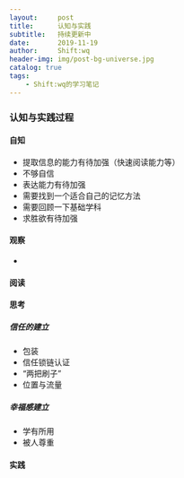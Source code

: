 ```yaml
---
layout:     post
title:      认知与实践
subtitle:   持续更新中
date:       2019-11-19
author:     Shift:wq
header-img: img/post-bg-universe.jpg
catalog: true
tags:
    - Shift:wq的学习笔记
---
```

### 认知与实践过程
#### 自知
- 提取信息的能力有待加强（快速阅读能力等）
- 不够自信
- 表达能力有待加强
- 需要找到一个适合自己的记忆方法
- 需要回顾一下基础学科
- 求胜欲有待加强

#### 观察
-


#### 阅读


#### 思考
##### 信任的建立
- 包装
- 信任锁链认证
- “两把刷子”
- 位置与流量

##### 幸福感建立
- 学有所用
- 被人尊重


#### 实践
